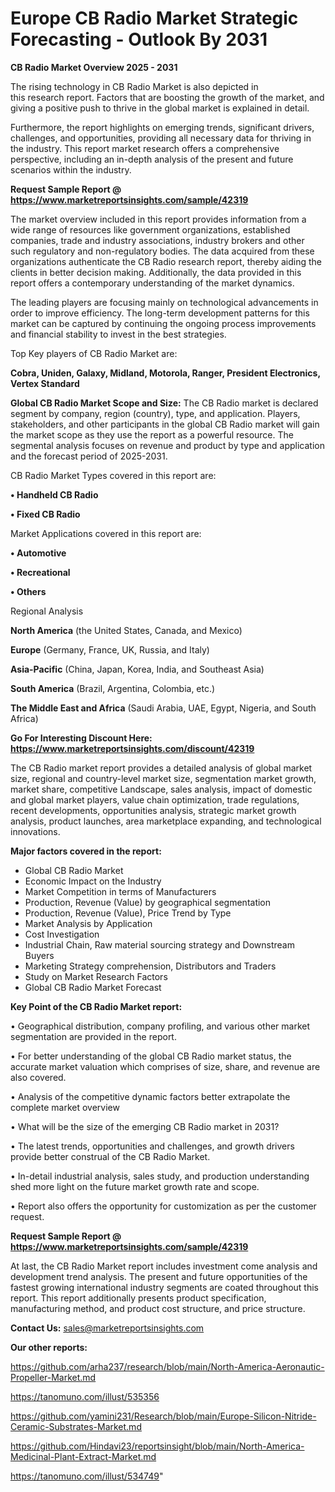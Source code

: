 # Europe CB Radio Market Strategic Forecasting - Outlook By 2031

<Strong> CB Radio Market Overview 2025 - 2031</strong>

The rising technology in CB Radio Market is also depicted in this research report. Factors that are boosting the growth of the market, and giving a positive push to thrive in the global market is explained in detail.

Furthermore, the report highlights on emerging trends, significant drivers, challenges, and opportunities, providing all necessary data for thriving in the industry. This report market research offers a comprehensive perspective, including an in-depth analysis of the present and future scenarios within the industry.

<strong>Request Sample Report @ <a href=https://www.marketreportsinsights.com/sample/42319>https://www.marketreportsinsights.com/sample/42319</a></strong>

The market overview included in this report provides information from a wide range of resources like government organizations, established companies, trade and industry associations, industry brokers and other such regulatory and non-regulatory bodies. The data acquired from these organizations authenticate the CB Radio research report, thereby aiding the clients in better decision making. Additionally, the data provided in this report offers a contemporary understanding of the market dynamics.

The leading players are focusing mainly on technological advancements in order to improve efficiency. The long-term development patterns for this market can be captured by continuing the ongoing process improvements and financial stability to invest in the best strategies.

Top Key players of CB Radio Market are:

<strong>Cobra, Uniden, Galaxy, Midland, Motorola, Ranger, President Electronics, Vertex Standard</strong>

<strong><b>Global CB Radio Market Scope and Size:</b></strong>
The CB Radio market is declared segment by company, region (country), type, and application. Players, stakeholders, and other participants in the global CB Radio market will gain the market scope as they use the report as a powerful resource. The segmental analysis focuses on revenue and product by type and application and the forecast period of 2025-2031.

CB Radio Market Types covered in this report are:

<strong>•  Handheld CB Radio

•  Fixed CB Radio</strong>

Market Applications covered in this report are:

<strong>•  Automotive

•  Recreational

•  Others</strong> 

Regional Analysis

<strong>North America</strong> (the United States, Canada, and Mexico)

<strong>Europe</strong> (Germany, France, UK, Russia, and Italy)

<strong>Asia-Pacific</strong> (China, Japan, Korea, India, and Southeast Asia)

<strong>South America</strong> (Brazil, Argentina, Colombia, etc.)

<strong>The Middle East and Africa</strong> (Saudi Arabia, UAE, Egypt, Nigeria, and South Africa)

<strong>Go For Interesting Discount Here: <a href=https://www.marketreportsinsights.com/discount/42319>https://www.marketreportsinsights.com/discount/42319</a></strong>

The CB Radio market report provides a detailed analysis of global market size, regional and country-level market size, segmentation market growth, market share, competitive Landscape, sales analysis, impact of domestic and global market players, value chain optimization, trade regulations, recent developments, opportunities analysis, strategic market growth analysis, product launches, area marketplace expanding, and technological innovations.

<strong><b>Major factors covered in the report:</b></strong>
<ul>
  <li>Global CB Radio Market </li>
  <li>Economic Impact on the Industry</li>
  <li>Market Competition in terms of Manufacturers</li>
  <li>Production, Revenue (Value) by geographical segmentation</li>
  <li>Production, Revenue (Value), Price Trend by Type</li>
  <li>Market Analysis by Application</li>
  <li>Cost Investigation</li>
  <li>Industrial Chain, Raw material sourcing strategy and Downstream Buyers</li>
  <li>Marketing Strategy comprehension, Distributors and Traders</li>
  <li>Study on Market Research Factors</li>
  <li>Global CB Radio Market Forecast</li>
</ul>

<strong><b>Key Point of the CB Radio Market report:</b></strong>

• Geographical distribution, company profiling, and various other market segmentation are provided in the report.

• For better understanding of the global CB Radio market status, the accurate market valuation which comprises of size, share, and revenue are also covered.

• Analysis of the competitive dynamic factors better extrapolate the complete market overview

• What will be the size of the emerging CB Radio market in 2031?

• The latest trends, opportunities and challenges, and growth drivers provide better construal of the CB Radio Market.

• In-detail industrial analysis, sales study, and production understanding shed more light on the future market growth rate and scope.

• Report also offers the opportunity for customization as per the customer request.

<strong>Request Sample Report @ <a href=https://www.marketreportsinsights.com/sample/42319>https://www.marketreportsinsights.com/sample/42319</a></strong>

At last, the CB Radio Market report includes investment come analysis and development trend analysis. The present and future opportunities of the fastest growing international industry segments are coated throughout this report. This report additionally presents product specification, manufacturing method, and product cost structure, and price structure.

<strong>Contact Us:</strong>
sales@marketreportsinsights.com

<strong>Our other reports:</strong>

<a href=https://github.com/arha237/research/blob/main/North-America-Aeronautic-Propeller-Market.md>https://github.com/arha237/research/blob/main/North-America-Aeronautic-Propeller-Market.md</a>

<a href=https://tanomuno.com/illust/535356>https://tanomuno.com/illust/535356</a>

<a href=https://github.com/yamini231/Research/blob/main/Europe-Silicon-Nitride-Ceramic-Substrates-Market.md>https://github.com/yamini231/Research/blob/main/Europe-Silicon-Nitride-Ceramic-Substrates-Market.md</a>

<a href=https://github.com/Hindavi23/reportsinsight/blob/main/North-America-Medicinal-Plant-Extract-Market.md>https://github.com/Hindavi23/reportsinsight/blob/main/North-America-Medicinal-Plant-Extract-Market.md</a>

<a href=https://tanomuno.com/illust/534749>https://tanomuno.com/illust/534749</a>"
